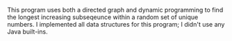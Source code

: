 This program uses both a directed graph and dynamic programming to find the longest increasing subseqeunce within a random set of unique numbers. I implemented 
all data structures for this program; I didn't use any Java built-ins.
